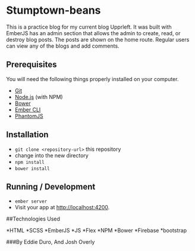 # Stumptown-beans

This is a practice blog for my current blog Upprleft. It was built with EmberJS has an admin section that allows the admin to create, read, or destroy blog posts. The posts are shown on the home route. Regular users can view any of the blogs and add comments.

## Prerequisites

You will need the following things properly installed on your computer.

* [Git](http://git-scm.com/)
* [Node.js](http://nodejs.org/) (with NPM)
* [Bower](http://bower.io/)
* [Ember CLI](http://ember-cli.com/)
* [PhantomJS](http://phantomjs.org/)

## Installation

* `git clone <repository-url>` this repository
* change into the new directory
* `npm install`
* `bower install`

## Running / Development

* `ember server`
* Visit your app at [http://localhost:4200](http://localhost:4200).

##Technologies Used

*HTML
*SCSS
*EmberJS
*JS
*Flex
*NPM
*Bower
*Firebase
*bootstrap

###By Eddie Duro, And Josh Overly

